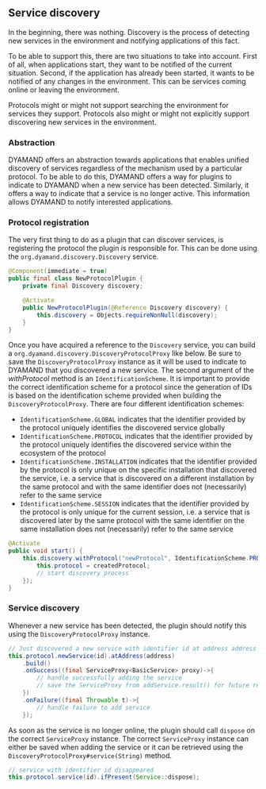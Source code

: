 ## Service discovery

In the beginning, there was nothing. Discovery is the process of detecting new services in the environment and notifying applications of this fact.

To be able to support this, there are two situations to take into account. First of all, when applications start, they want to be notified of the current situation. Second, if the application has already been started, it wants to be notified of any changes in the environment. This can be services coming online or leaving the environment.

Protocols might or might not support searching the environment for services they support. Protocols also might or might not explicitly support discovering new services in the environment.

### Abstraction

DYAMAND offers an abstraction towards applications that enables unified discovery of services regardless of the mechanism used by a particular protocol. To be able to do this, DYAMAND offers a way for plugins to indicate to DYAMAND when a new service has been detected. Similarly, it offers a way to indicate that a service is no longer active. This information allows DYAMAND to notify interested applications.

### Protocol registration

The very first thing to do as a plugin that can discover services, is registering the protocol the plugin is responsible for. This can be done using the ```org.dyamand.discovery.Discovery``` service.

```java
@Component(immediate = true)
public final class NewProtocolPlugin {
	private final Discovery discovery;

	@Activate
	public NewProtocolPlugin(@Reference Discovery discovery) {
		this.discovery = Objects.requireNonNull(discovery);
	}
}
```

Once you have acquired a reference to the ```Discovery``` service, you can build a ```org.dyamand.discovery.DiscoveryProtocolProxy``` like below. Be sure to save the ```DiscoveryProtocolProxy``` instance as it will be used to indicate to DYAMAND that you discovered a new service. The second argument of the _withProtocol_ method is an ```IdentificationScheme```. It is important to provide the correct identification scheme for a protocol since the generation of IDs is based on the identification scheme provided when building the ```DiscoveryProtocolProxy```. There are four different identification schemes:

- ```IdentificationScheme.GLOBAL``` indicates that the identifier provided by the protocol uniquely identifies the discovered service globally
- ```IdentificationScheme.PROTOCOL``` indicates that the identifier provided by the protocol uniquely identifies the discovered service within the ecosystem of the protocol
- ```IdentificationScheme.INSTALLATION``` indicates that the identifier provided by the protocol is only unique on the specific installation that discovered the service, i.e. a service that is discovered on a different installation by the same protocol and with the same identifier does not (necessarily) refer to the same service
- ```IdentificationScheme.SESSION``` indicates that the identifier provided by the protocol is only unique for the current session, i.e. a service that is discovered later by the same protocol with the same identifier on the same installation does not (necessarily) refer to the same service

```java
@Activate
public void start() {
	this.discovery.withProtocol("newProtocol", IdentificationScheme.PROTOCOL).build().onSuccess((DiscoveryProtocolProxy createdProtocol) -> {
		this.protocol = createdProtocol;
		// start discovery process
	});
}
```

### Service discovery

Whenever a new service has been detected, the plugin should notify this using the ```DiscoveryProtocolProxy``` instance.

```java
// Just discovered a new service with identifier id at address address
this.protocol.newService(id).atAddress(address)
	.build()
	.onSuccess((final ServiceProxy<BasicService> proxy)->{
        // handle successfully adding the service
        // save the ServiceProxy from addService.result() for future reference
    })
    .onFailure((final Throwable t)->{
        // handle failure to add service
    });
```

As soon as the service is no longer online, the plugin should call ```dispose``` on the correct ```ServiceProxy``` instance. The correct ```ServiceProxy``` instance can either be saved when adding the service or it can be retrieved using the ```DiscoveryProtocolProxy#service(String)``` method.

```java
// service with identifier id disappeared
this.protocol.service(id).ifPresent(Service::dispose);
```

